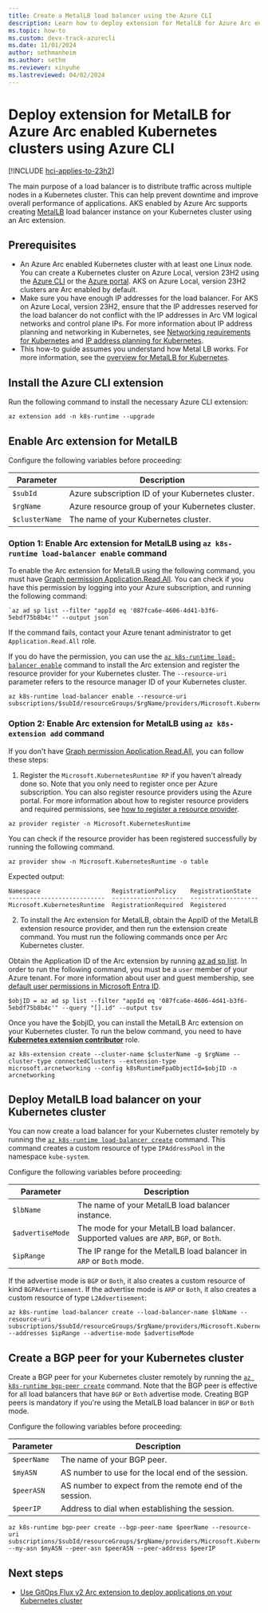 ```yaml
---
title: Create a MetalLB load balancer using the Azure CLI
description: Learn how to deploy extension for MetalLB for Azure Arc enabled Kubernetes clusters
ms.topic: how-to
ms.custom: devx-track-azurecli
ms.date: 11/01/2024
author: sethmanheim
ms.author: sethm
ms.reviewer: xinyuhe
ms.lastreviewed: 04/02/2024
---
```


# Deploy extension for MetalLB for Azure Arc enabled Kubernetes clusters using Azure CLI

[!INCLUDE [hci-applies-to-23h2](includes/hci-applies-to-23h2.md)]

The main purpose of a load balancer is to distribute traffic across multiple nodes in a Kubernetes cluster. This can help prevent downtime and improve overall performance of applications. AKS enabled by Azure Arc supports creating [MetalLB](https://metallb.universe.tf/) load balancer instance on your Kubernetes cluster using an Arc extension.

## Prerequisites

- An Azure Arc enabled Kubernetes cluster with at least one Linux node. You can create a Kubernetes cluster on Azure Local, version 23H2 using the [Azure CLI](aks-create-clusters-cli.md) or the [Azure portal](aks-create-clusters-portal.md). AKS on Azure Local, version 23H2 clusters are Arc enabled by default.
- Make sure you have enough IP addresses for the load balancer. For AKS on Azure Local, version 23H2, ensure that the IP addresses reserved for the load balancer do not conflict with the IP addresses in Arc VM logical networks and control plane IPs. For more information about IP address planning and networking in Kubernetes, see [Networking requirements for Kubernetes](aks-hci-network-system-requirements.md) and [IP address planning for Kubernetes](aks-hci-ip-address-planning.md).
- This how-to guide assumes you understand how Metal LB works. For more information, see the [overview for MetalLB for Kubernetes](load-balancer-overview.md).

## Install the Azure CLI extension

Run the following command to install the necessary Azure CLI extension:

```azurecli
az extension add -n k8s-runtime --upgrade
```

## Enable Arc extension for MetalLB

Configure the following variables before proceeding:

| Parameter                      | Description             | 
| ----------------------------- | ------------------------ |
| `$subId`    | Azure subscription ID of your Kubernetes cluster. |
| `$rgName` | Azure resource group of your Kubernetes cluster. |
| `$clusterName` | The name of your Kubernetes cluster. |

### Option 1: Enable Arc extension for MetalLB using `az k8s-runtime load-balancer enable` command

To enable the Arc extension for MetalLB using the following command, you must have [Graph permission Application.Read.All](/graph/permissions-reference#applicationreadall). You can check if you have this permission by logging into your Azure subscription, and running the following command: 

```azurecli
`az ad sp list --filter "appId eq '087fca6e-4606-4d41-b3f6-5ebdf75b8b4c'" --output json`
```
If the command fails, contact your Azure tenant administrator to get `Application.Read.All` role.

If you do have the permission, you can use the [`az k8s-runtime load-balancer enable`](/cli/azure/k8s-runtime/load-balancer#az-k8s-runtime-load-balancer-enable) command to install the Arc extension and register the resource provider for your Kubernetes cluster. The `--resource-uri` parameter refers to the resource manager ID of your Kubernetes cluster.

```azurecli
az k8s-runtime load-balancer enable --resource-uri subscriptions/$subId/resourceGroups/$rgName/providers/Microsoft.Kubernetes/connectedClusters/$clusterName
```

### Option 2: Enable Arc extension for MetalLB using `az k8s-extension add` command

If you don't have [Graph permission Application.Read.All](/graph/permissions-reference#applicationreadall), you can follow these steps:

1. Register the `Microsoft.KubernetesRuntime RP` if you haven't already done so. Note that you only need to register once per Azure subscription. You can also register resource providers using the Azure portal. For more information about how to register resource providers and required permissions, see [how to register a resource provider](/azure/azure-resource-manager/management/resource-providers-and-types#register-resource-provider).

```azurecli
az provider register -n Microsoft.KubernetesRuntime
```

You can check if the resource provider has been registered successfully by running the following command.

```azurecli
az provider show -n Microsoft.KubernetesRuntime -o table
```

Expected output:
```output
Namespace                    RegistrationPolicy    RegistrationState
---------------------------  --------------------  -------------------
Microsoft.KubernetesRuntime  RegistrationRequired  Registered
```

2. To install the Arc extension for MetalLB, obtain the AppID of the MetalLB extension resource provider, and then run the extension create command. You must run the following commands once per Arc Kubernetes cluster.

Obtain the Application ID of the Arc extension by running [az ad sp list](/cli/azure/ad/sp#az-ad-sp-list). In order to run the following command, you must be a `user` member of your Azure tenant. For more information about user and guest membership, see [default user permissions in Microsoft Entra ID](/entra/fundamentals/users-default-permissions).

```azurecli
$objID = az ad sp list --filter "appId eq '087fca6e-4606-4d41-b3f6-5ebdf75b8b4c'" --query "[].id" --output tsv
```

Once you have the $objID, you can install the MetalLB Arc extension on your Kubernetes cluster. To run the below command, you need to have [**Kubernetes extension contributor**](/azure/role-based-access-control/built-in-roles/containers#kubernetes-extension-contributor) role.

```azurecli
az k8s-extension create --cluster-name $clusterName -g $rgName --cluster-type connectedClusters --extension-type microsoft.arcnetworking --config k8sRuntimeFpaObjectId=$objID -n arcnetworking
```

## Deploy MetalLB load balancer on your Kubernetes cluster

You can now create a load balancer for your Kubernetes cluster remotely by running the [`az k8s-runtime load-balancer create`](/cli/azure/k8s-runtime/load-balancer#az-k8s-runtime-load-balancer-create) command. This command creates a custom resource of type `IPAddressPool` in the namespace `kube-system`. 

Configure the following variables before proceeding:

| Parameter                      | Description             | 
| ----------------------------- | ------------------------ |
| `$lbName`    | The name of your MetalLB load balancer instance. |
| `$advertiseMode` | The mode for your MetalLB load balancer. Supported values are `ARP`, `BGP`, or `Both`. |
| `$ipRange` | The IP range for the MetalLB load balancer in `ARP` or `Both` mode. |

If the advertise mode is `BGP` or `Both`, it also creates a custom resource of kind `BGPAdvertisement`. If the advertise mode is `ARP` or `Both`, it also creates a custom resource of type `L2Advertisement`:

```azurecli
az k8s-runtime load-balancer create --load-balancer-name $lbName --resource-uri subscriptions/$subId/resourceGroups/$rgName/providers/Microsoft.Kubernetes/connectedClusters/$clusterName --addresses $ipRange --advertise-mode $advertiseMode
```

## Create a BGP peer for your Kubernetes cluster

Create a BGP peer for your Kubernetes cluster remotely by running the [`az k8s-runtime bgp-peer create`](/cli/azure/k8s-runtime/bgp-peer#az-k8s-runtime-bgp-peer-create) command. Note that the BGP peer is effective for all load balancers that have `BGP` or `Both` advertise mode. Creating BGP peers is mandatory if you're using the MetalLB load balancer in `BGP` or `Both` mode.

Configure the following variables before proceeding:

| Parameter                      | Description             | 
| ----------------------------- | ------------------------ |
| `$peerName` | The name of your BGP peer. |
| `$myASN` | AS number to use for the local end of the session. |
| `$peerASN` | AS number to expect from the remote end of the session. |
| `$peerIP` | Address to dial when establishing the session. |

```azurecli
az k8s-runtime bgp-peer create --bgp-peer-name $peerName --resource-uri subscriptions/$subId/resourceGroups/$rgName/providers/Microsoft.Kubernetes/connectedClusters/$clusterName --my-asn $myASN --peer-asn $peerASN --peer-address $peerIP
```

## Next steps

- [Use GitOps Flux v2 Arc extension to deploy applications on your Kubernetes cluster](/azure/azure-arc/kubernetes/monitor-gitops-flux-2)

